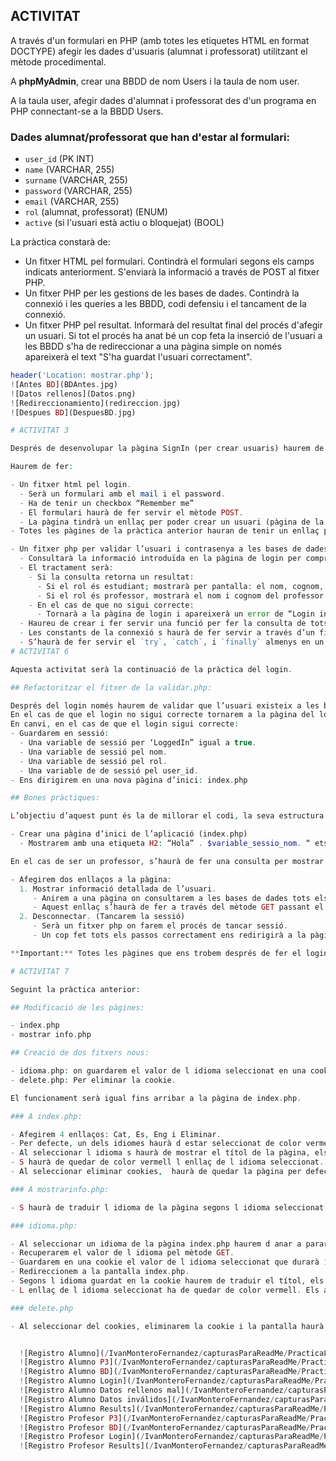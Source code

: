 ## ACTIVITAT

A través d'un formulari en PHP (amb totes les etiquetes HTML en format DOCTYPE) afegir les dades d'usuaris (alumnat i professorat) utilitzant el mètode procedimental.

A **phpMyAdmin**, crear una BBDD de nom Users i la taula de nom user.

A la taula user, afegir dades d'alumnat i professorat des d'un programa en PHP connectant-se a la BBDD Users.

### Dades alumnat/professorat que han d'estar al formulari:

- `user_id` (PK INT)
- `name` (VARCHAR, 255)
- `surname` (VARCHAR, 255)
- `password` (VARCHAR, 255)
- `email` (VARCHAR, 255)
- `rol` (alumnat, professorat) (ENUM)
- `active` (si l'usuari està actiu o bloquejat) (BOOL)

La pràctica constarà de:

- Un fitxer HTML pel formulari. Contindrà el formulari segons els camps indicats anteriorment. S'enviarà la informació a través de POST al fitxer PHP.
- Un fitxer PHP per les gestions de les bases de dades. Contindrà la connexió i les queries a les BBDD, codi defensiu i el tancament de la connexió.
- Un fitxer PHP pel resultat. Informarà del resultat final del procés d'afegir un usuari. Si tot el procés ha anat bé un cop feta la inserció de l'usuari a les BBDD s'ha de redireccionar a una pàgina simple on només apareixerà el text "S'ha guardat l'usuari correctament".

```php
header('Location: mostrar.php');
![Antes BD](BDAntes.jpg)
![Datos rellenos](Datos.png)
![Redireccionamiento](redireccion.jpg)
![Despues BD](DespuesBD.jpg)

# ACTIVITAT 3

Després de desenvolupar la pàgina SignIn (per crear usuaris) haurem de desenvolupar la pàgina del login. 

Haurem de fer:

- Un fitxer html pel login.
  - Serà un formulari amb el mail i el password.
  - Ha de tenir un checkbox “Remember me”
  - El formulari haurà de fer servir el mètode POST.
  - La pàgina tindrà un enllaç per poder crear un usuari (pàgina de la pràctica anterior)
- Totes les pàgines de la pràctica anterior hauran de tenir un enllaç per anar a `login.html`

- Un fitxer php per validar l’usuari i contrasenya a les bases de dades.
  - Consultarà la informació introduïda en la pàgina de login per comprovar si l’usuari i el password coincideixen amb un registre de les BBDD.
  - El tractament serà:
    - Si la consulta retorna un resultat:
      - Si el rol és estudiant; mostrarà per pantalla: el nom, cognom, email
      - Si el rol és professor, mostrarà el nom i cognom del professor i mostrarà la informació de tots els usuaris de les BBDD.
    - En el cas de que no sigui correcte:
      - Tornarà a la pàgina de login i apareixerà un error de “Login incorrecte”.
  - Haureu de crear i fer servir una funció per fer la consulta de tots els usuaris quan el rol és professor.
  - Les constants de la connexió s haurà de fer servir a través d’un fitxer 'dbConf.php'
  - S’haurà de fer servir el `try`, `catch`, i `finally` almenys en un dels casos.
# ACTIVITAT 6

Aquesta activitat serà la continuació de la pràctica del login.

## Refactoritzar el fitxer de la validar.php:

Després del login només haurem de validar que l’usuari existeix a les bases de dades. (S’ha de posar sempre codi defensiu).
En el cas de que el login no sigui correcte tornarem a la pàgina del login, igual que la pràctica anterior.
En canvi, en el cas de que el login sigui correcte:
- Guardarem en sessió:
  - Una variable de sessió per ‘LoggedIn” igual a true.
  - Una variable de sessió pel nom.
  - Una variable de sessió pel rol.
  - Una variable de de sessió pel user_id.
- Ens dirigirem en una nova pàgina d’inici: index.php

## Bones pràctiques:

L’objectiu d’aquest punt és la de millorar el codi, la seva estructura i entendre que s’ha de separar la lògica de negoci amb mostrar la informació de l’usuari per pantalla.

- Crear una pàgina d’inici de l’aplicació (index.php)
  - Mostrarem amb una etiqueta H2: “Hola” . $variable_sessio_nom. “ ets un ”.$variable_sessio_rol.

En el cas de ser un professor, s’haurà de fer una consulta per mostrar tots els usuaris de la BBDD (igualment que a la pràctica anterior però l’haurem de fer en la pàgina d’inici), en aquest cas es mostrarà a través d’una taula.

- Afegirem dos enllaços a la pàgina:
  1. Mostrar informació detallada de l’usuari.
     - Anirem a una pàgina on consultarem a les bases de dades tots els camps de les bases de dades de l’usuari.
     - Aquest enllaç s’haurà de fer a través del mètode GET passant el valor de ID de l’usuari.
  2. Desconnectar. (Tancarem la sessió)
     - Serà un fitxer php on farem el procés de tancar sessió.
     - Un cop fet tots els passos correctament ens redirigirà a la pàgina d’inici.

**Important:** Totes les pàgines que ens trobem després de fer el login, han de tenir el control de que si no hem fet un login han de redireccionar a la pantalla del login.

# ACTIVITAT 7

Seguint la pràctica anterior:

## Modificació de les pàgines:

- index.php
- mostrar info.php

## Creació de dos fitxers nous:

- idioma.php: on guardarem el valor de l idioma seleccionat en una cookie.
- delete.php: Per eliminar la cookie.

El funcionament serà igual fins arribar a la pàgina de index.php.

### A index.php:

- Afegirem 4 enllaços: Cat, Es, Eng i Eliminar.
- Per defecte, un dels idiomes haurà d estar seleccionat de color vermell.
- Al seleccionar l idioma s haurà de mostrar el títol de la pàgina, els enllaços de la pàgina i les capçaleres amb l idioma seleccionat.
- S haurà de quedar de color vermell l enllaç de l idioma seleccionat.
- Al seleccionar eliminar cookies,  haurà de quedar la pàgina per defecte.

### A mostrarinfo.php:

- S haurà de traduir l idioma de la pàgina segons l idioma seleccionat en l index.php.

### idioma.php:

- Al seleccionar un idioma de la pàgina index.php haurem d anar a parar a aquesta pàgina.
- Recuperarem el valor de l idioma pel mètode GET.
- Guardarem en una cookie el valor de l idioma seleccionat que durarà 10 minuts.
- Redireccionem a la pantalla index.php.
- Segons l idioma guardat en la cookie haurem de traduir el títol, els enllaços "mostrar informació" i "desconnectar" a l idioma seleccionat.
- L enllaç de l idioma seleccionat ha de quedar de color vermell. Els altres han de quedar de color negre.

### delete.php

- Al seleccionar del cookies, eliminarem la cookie i la pantalla haurà de quedar de la forma habitual.


  ![Registro Alumno](/IvanMonteroFernandez/capturasParaReadMe/PracticaLogin/RegistroAlumno.png)
  ![Registro Alumno P3](/IvanMonteroFernandez/capturasParaReadMe/PracticaLogin/usuarioGuardado.)
  ![Registro Alumno BD](/IvanMonteroFernandez/capturasParaReadMe/PracticaLogin/registroBDAlumno.png)
  ![Registro Alumno Login](/IvanMonteroFernandez/capturasParaReadMe/PracticaLogin/RegistroAlumno.png)
  ![Registro Alumno Datos rellenos mal](/IvanMonteroFernandez/capturasParaReadMe/PracticaLogin/datosNoRellenados.png)
  ![Registro Alumno Datos inválidos](/IvanMonteroFernandez/capturasParaReadMe/PracticaLogin/datosMal.png)
  ![Registro Alumno Results](/IvanMonteroFernandez/capturasParaReadMe/PracticaLogin/RegistroProfe.png)
  ![Registro Profesor P3](/IvanMonteroFernandez/capturasParaReadMe/PracticaLogin/RegistroProfe.png)
  ![Registro Profesor BD](/IvanMonteroFernandez/capturasParaReadMe/PracticaLogin/profesorBD.png)
  ![Registro Profesor Login](/IvanMonteroFernandez/capturasParaReadMe/PracticaLogin/profesorLogin.png)
  ![Registro Profesor Results](/IvanMonteroFernandez/capturasParaReadMe/PracticaLogin/alumnoResults2.png)



